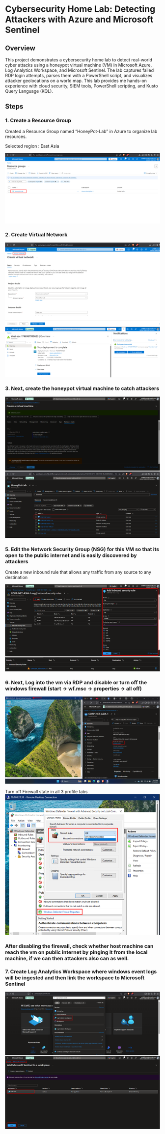 # Cybersecurity Home Lab: Detecting Attackers with Azure and Microsoft Sentinel

## Overview
This project demonstrates a cybersecurity home lab to detect real-world cyber attacks using a honeypot virtual machine (VM) in Microsoft Azure, Log Analytics Workspace, and Microsoft Sentinel. The lab captures failed RDP login attempts, parses them with a PowerShell script, and visualizes attacker geolocations on a world map.
This lab provides me hands-on experience with cloud security, SIEM tools, PowerShell scripting, and Kusto Query Language (KQL).

## Steps

### 1. Create a Resource Group
   
   Created a Resource Group named “HoneyPot-Lab” in Azure to organize lab resources.

   Selected region : East Asia

   ![RG](Screenshots/RG_creation.png)


### 2. Create Virtual Network

   ![Vnet](Screenshots/Virtual_net_creation.png)
   ![Vnet](Screenshots/Virtual_net_creation(2).png)

### 3. Next, create the honeypot virtual machine to catch attackers

   ![VM](Screenshots/VM_creation.png)
   ![VM](Screenshots/VM_created.png)

### 5. Edit the Network Security Group (NSG) for this VM so that its open to the public internet and is easily discovered by attackers
   
   Create a new inbound rule that allows any traffic from any source to any destination
   
   ![NSG](Screenshots/NSG_inboundRule.png)
   ![NSG](Screenshots/NSG_inboundRule(1).png)

### 6. Next, Log into the vm via RDP and disable or turn off the windows firewall (start -> wf.msc -> properties -> all off)

   ![VM](Screenshots/VM_Login.png)
   
   Turn off Firewall state in all 3 profile tabs
   ![VM](Screenshots/VM_firewall_disable.png)

### After disabling the firewall, check whether host machine can reach the vm on public internet by pinging it from the local machine, if we can then attackers also can as well.

### 7. Create Log Analytics Workspace where windows event logs will be ingested and then link the workspace to Microsoft Sentinel

   ![LAW](Screenshots/LogAnalytics.png)
   ![Sentinel](Screenshots/Micro_Senti.png)



